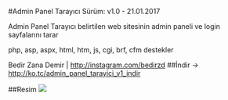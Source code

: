 #Admin Panel Tarayıcı
Sürüm: v1.0 - 21.01.2017

Admin Panel Tarayıcı belirtilen web sitesinin admin paneli ve login sayfalarını tarar 

php, asp, aspx, html, htm, js, cgi, brf, cfm destekler

Bedir Zana Demir | http://instagram.com/bedirzd
##İndir
-> http://ko.tc/admin_panel_tarayici_v1_indir

##Resim
<img src="http://i.hizliresim.com/pXA2jN.png">
